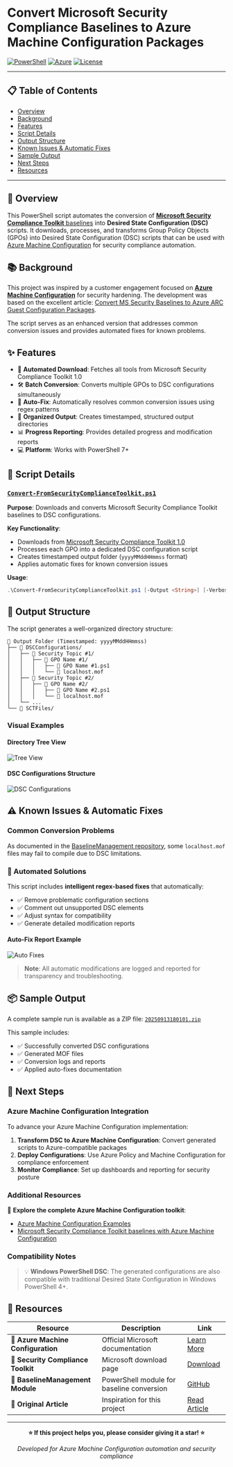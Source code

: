 # Convert Microsoft Security Compliance Baselines to Azure Machine Configuration Packages

[![PowerShell](https://img.shields.io/badge/PowerShell-7.X-blue?logo=powershell)](https://github.com/PowerShell/PowerShell)
[![Azure](https://img.shields.io/badge/Azure-Machine%20Configuration-0078d4?logo=microsoft-azure)](https://learn.microsoft.com/en-us/azure/governance/machine-configuration/)
[![License](https://img.shields.io/badge/License-MIT-green.svg)](LICENSE)

---

## 📋 Table of Contents

- [Overview](#-overview)
- [Background](#-background)
- [Features](#-features)
- [Script Details](#-script-details)
- [Output Structure](#-output-structure)
- [Known Issues & Automatic Fixes](#-known-issues--automatic-fixes)
- [Sample Output](#-sample-output)
- [Next Steps](#-next-steps)
- [Resources](#-resources)

---

## 🎯 Overview

This PowerShell script automates the conversion of [**Microsoft Security Compliance Toolkit** baselines](https://www.microsoft.com/en-us/download/details.aspx?id=55319) into **Desired State Configuration (DSC)** scripts. It downloads, processes, and transforms Group Policy Objects (GPOs) into Desired State Configuration (DSC) scripts that can be used with [Azure Machine Configuration](https://learn.microsoft.com/en-us/azure/governance/machine-configuration/) for security compliance automation.

## 📚 Background

This project was inspired by a customer engagement focused on [**Azure Machine Configuration**](https://learn.microsoft.com/en-us/azure/governance/machine-configuration/) for security hardening. The development was based on the excellent article: [Convert MS Security Baselines to Azure ARC Guest Configuration Packages](https://doitpshway.com/convert-ms-security-baselines-to-azure-arc-guest-configuration-packages).

The script serves as an enhanced version that addresses common conversion issues and provides automated fixes for known problems.

## ✨ Features

- 🔄 **Automated Download**: Fetches all tools from Microsoft Security Compliance Toolkit 1.0
- 🛠️ **Batch Conversion**: Converts multiple GPOs to DSC configurations simultaneously
- 🔧 **Auto-Fix**: Automatically resolves common conversion issues using regex patterns
- 📁 **Organized Output**: Creates timestamped, structured output directories
- 📊 **Progress Reporting**: Provides detailed progress and modification reports
- 💻 **Platform**: Works with PowerShell 7+

## 🔧 Script Details

### [`Convert-FromSecurityComplianceToolkit.ps1`](Convert-FromSecurityComplianceToolkit.ps1)

**Purpose**: Downloads and converts Microsoft Security Compliance Toolkit baselines to DSC configurations.

**Key Functionality**:

- Downloads from [Microsoft Security Compliance Toolkit 1.0](https://www.microsoft.com/en-us/download/details.aspx?id=55319)
- Processes each GPO into a dedicated DSC configuration script
- Creates timestamped output folder (`yyyyMMddHHmmss` format)
- Applies automatic fixes for known conversion issues

**Usage**:

```powershell
.\Convert-FromSecurityComplianceToolkit.ps1 [-Output <String>] [-Verbose]
```

## 📂 Output Structure

The script generates a well-organized directory structure:

```
📁 Output Folder (Timestamped: yyyyMMddHHmmss)
├── 📁 DSCConfigurations/
│   ├── 📁 Security Topic #1/
│   │   ├── 📁 GPO Name #1/
│   │   │   ├── 📄 GPO Name #1.ps1
│   │   │   └── 📄 localhost.mof
│   ├── 📁 Security Topic #2/
│   │   ├── 📁 GPO Name #2/
│   │   │   ├── 📄 GPO Name #2.ps1
│   │   │   └── 📄 localhost.mof
│   └── ...
└── 📁 SCTFiles/
```

### Visual Examples

#### Directory Tree View

![Tree View](docs/treeview.jpg)

#### DSC Configurations Structure

![DSC Configurations](docs/dscconfigurations.jpg)

## ⚠️ Known Issues & Automatic Fixes

### Common Conversion Problems

As documented in the [BaselineManagement repository](https://github.com/microsoft/BaselineManagement?tab=readme-ov-file#known-gaps-in-capability), some `localhost.mof` files may fail to compile due to DSC limitations.

### 🔧 Automated Solutions

This script includes **intelligent regex-based fixes** that automatically:

- ✅ Remove problematic configuration sections
- ✅ Comment out unsupported DSC elements
- ✅ Adjust syntax for compatibility
- ✅ Generate detailed modification reports

#### Auto-Fix Report Example

![Auto Fixes](docs/autofixes.jpg)

> **Note**: All automatic modifications are logged and reported for transparency and troubleshooting.

## 📦 Sample Output

A complete sample run is available as a ZIP file: [`20250913180101.zip`](20250913180101.zip)

This sample includes:

- ✅ Successfully converted DSC configurations
- ✅ Generated MOF files
- ✅ Conversion logs and reports
- ✅ Applied auto-fixes documentation

## 🚀 Next Steps

### Azure Machine Configuration Integration

To advance your Azure Machine Configuration implementation:

1. **Transform DSC to Azure Machine Configuration**: Convert generated scripts to Azure-compatible packages
2. **Deploy Configurations**: Use Azure Policy and Machine Configuration for compliance enforcement
3. **Monitor Compliance**: Set up dashboards and reporting for security posture

### Additional Resources

🔗 **Explore the complete Azure Machine Configuration toolkit**:
- [Azure Machine Configuration Examples](https://github.com/lavanack/laurentvanacker.com/tree/master/Azure/Desired%20State%20Configuration/Azure%20Machine%20Configuration)
- [Microsoft Security Compliance Toolkit baselines with Azure Machine Configuration](https://github.com/lavanack/laurentvanacker.com/tree/master/Azure/Desired%20State%20Configuration/Azure%20Machine%20Configuration/Windows/Microsoft%20Security%20Compliance%20Toolkit)

### Compatibility Notes

> 💡 **Windows PowerShell DSC**: The generated configurations are also compatible with traditional Desired State Configuration in Windows PowerShell 4+.

## 📖 Resources

| Resource                          | Description                               | Link                                                                                                           |
| --------------------------------- | ----------------------------------------- | -------------------------------------------------------------------------------------------------------------- |
| 🔗 **Azure Machine Configuration** | Official Microsoft documentation          | [Learn More](https://learn.microsoft.com/en-us/azure/governance/machine-configuration/)                        |
| 🔗 **Security Compliance Toolkit** | Microsoft download page                   | [Download](https://www.microsoft.com/en-us/download/details.aspx?id=55319)                                     |
| 🔗 **BaselineManagement Module**   | PowerShell module for baseline conversion | [GitHub](https://github.com/microsoft/BaselineManagement)                                                      |
| 🔗 **Original Article**            | Inspiration for this project              | [Read Article](https://doitpshway.com/convert-ms-security-baselines-to-azure-arc-guest-configuration-packages) |

---

<div align="center">

**⭐ If this project helps you, please consider giving it a star! ⭐**

*Developed for Azure Machine Configuration automation and security compliance*

</div>
